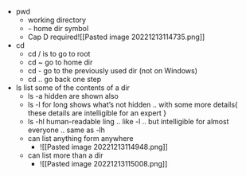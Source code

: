 - pwd
	- working directory
	- `~` home dir symbol
	- Cap D required![[Pasted image 20221213114735.png]]
-  cd
	- cd / is to go to root
	- cd ~ go to home dir
	- cd - go to the previously used dir (not on Windows)
	- cd .. go back one step
- ls list some of the contents of a dir
	- ls -a hidden are shown also
	- ls -l for long shows what’s not hidden .. with some more details{ these details are intelligible for an expert }
	- ls -hl human-readable ling .. like -l .. but intelligible for almost everyone .. same as -lh
	- can list anything form anywhere
		- ![[Pasted image 20221213114948.png]]
	- can list more than a dir
		- ![[Pasted image 20221213115008.png]]